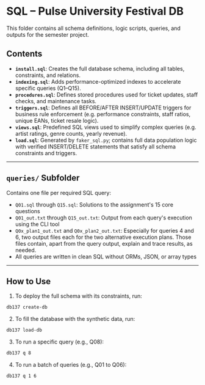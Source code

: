 # SQL – Pulse University Festival DB

This folder contains all schema definitions, logic scripts, queries, and outputs for the semester project.

## Contents

- **`install.sql`**: Creates the full database schema, including all tables, constraints, and relations.
- **`indexing.sql`**: Adds performance-optimized indexes to accelerate specific queries (Q1–Q15).
- **`procedures.sql`**: Defines stored procedures used for ticket updates, staff checks, and maintenance tasks.
- **`triggers.sql`**: Defines all BEFORE/AFTER INSERT/UPDATE triggers for business rule enforcement (e.g. performance constraints, staff ratios, unique EANs, ticket resale logic).
- **`views.sql`**: Predefined SQL views used to simplify complex queries (e.g. artist ratings, genre counts, yearly revenue).
- **`load.sql`**: Generated by `faker_sql.py`; contains full data population logic with verified INSERT/DELETE statements that satisfy all schema constraints and triggers.

---

## `queries/` Subfolder

Contains one file per required SQL query:

- `Q01.sql` through `Q15.sql`: Solutions to the assignment's 15 core questions
- `Q01_out.txt` through `Q15_out.txt`: Output from each query's execution using the CLI tool
- `Q0x_plan1_out.txt` and `Q0x_plan2_out.txt`: Especially for queries 4 and 6, two output files each for the two alternative execution plans. Those files contain, apart from the query output, explain and trace results, as needed.
- All queries are written in clean SQL without ORMs, JSON, or array types

---

## How to Use

1. To deploy the full schema with its constraints, run:

```bash
db137 create-db
```

2. To fill the database with the synthetic data, run:

```bash
db137 load-db
```

3. To run a specific query (e.g., Q08):

```bash
db137 q 8
```

4. To run a batch of queries (e.g., Q01 to Q06):

```bash
db137 q 1 6
```
